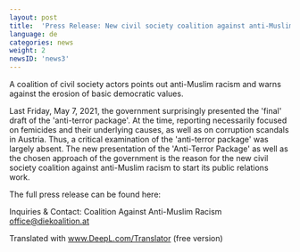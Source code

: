 ```yaml
---
layout: post
title:  'Press Release: New civil society coalition against anti-Muslim racism speaks out on the presented "anti-terror package".'
language: de
categories: news
weight: 2
newsID: 'news3'
---
```


A coalition of civil society actors points out anti-Muslim racism and warns against the erosion of basic democratic values.

Last Friday, May 7, 2021, the government surprisingly presented the 'final' draft of the 'anti-terror package'. At the time, reporting necessarily focused on femicides and their underlying causes, as well as on corruption scandals in Austria. Thus, a critical examination of the 'anti-terror package' was largely absent. The new presentation of the 'Anti-Terror Package' as well as the chosen approach of the government is the reason for the new civil society coalition against anti-Muslim racism to start its public relations work.

The full press release can be found here:

Inquiries & Contact: Coalition Against Anti-Muslim Racism office@diekoalition.at

Translated with www.DeepL.com/Translator (free version)
